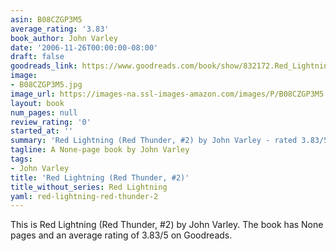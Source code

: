 ```yaml
---
asin: B08CZGP3M5
average_rating: '3.83'
book_author: John Varley
date: '2006-11-26T00:00:00-08:00'
draft: false
goodreads_link: https://www.goodreads.com/book/show/832172.Red_Lightning
image:
- B08CZGP3M5.jpg
image_url: https://images-na.ssl-images-amazon.com/images/P/B08CZGP3M5.01._SCLZZZZZZZ.jpg
layout: book
num_pages: null
review_rating: '0'
started_at: ''
summary: 'Red Lightning (Red Thunder, #2) by John Varley - rated 3.83/5 on Goodreads'
tagline: A None-page book by John Varley
tags:
- John Varley
title: 'Red Lightning (Red Thunder, #2)'
title_without_series: Red Lightning
yaml: red-lightning-red-thunder-2
---
```


This is Red Lightning (Red Thunder, #2) by John Varley. The book has None pages and an average rating of 3.83/5 on Goodreads.